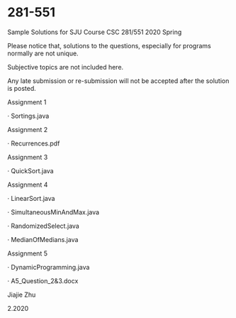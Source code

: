 # 281-551

Sample Solutions for SJU Course CSC 281/551 2020 Spring

Please notice that, solutions to the questions, especially for programs normally are not unique.

Subjective topics are not included here. 

Any late submission or re-submission will not be accepted after the solution is posted.

Assignment 1 

· Sortings.java

Assignment 2

· Recurrences.pdf

Assignment 3

· QuickSort.java

Assignment 4

· LinearSort.java

· SimultaneousMinAndMax.java

· RandomizedSelect.java

· MedianOfMedians.java

Assignment 5

· DynamicProgramming.java

· A5_Question_2&3.docx

            

Jiajie Zhu

2.2020
